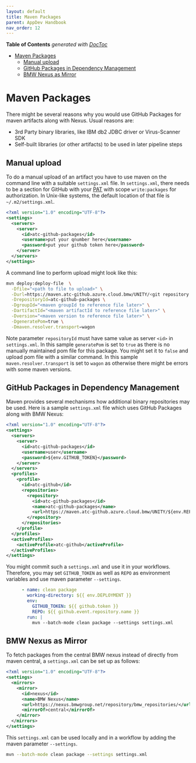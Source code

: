 ```yaml
---
layout: default
title: Maven Packages
parent: AppDev Handbook
nav_order: 12
---
```


<!-- START doctoc generated TOC please keep comment here to allow auto update -->
<!-- DON'T EDIT THIS SECTION, INSTEAD RE-RUN doctoc TO UPDATE -->
**Table of Contents**  *generated with [DocToc](https://github.com/thlorenz/doctoc)*

- [Maven Packages](#maven-packages)
  - [Manual upload](#manual-upload)
  - [GitHub Packages in Dependency Management](#github-packages-in-dependency-management)
  - [BMW Nexus as Mirror](#bmw-nexus-as-mirror)

<!-- END doctoc generated TOC please keep comment here to allow auto update -->

# Maven Packages

There might be several reasons why you would use GitHub Packages for maven artifacts along with Nexus. Usual reasons
are:

* 3rd Party binary libraries, like IBM db2 JDBC driver or Virus-Scanner SDK
* Self-built libraries (or other artifacts) to be used in later pipeline steps

## Manual upload

To do a manual upload of an artifact you have to use maven on the command line with a suitable `settings.xml` file.
In `settings.xml`, there needs to be a section for GitHub with
your [PAT](https://docs.github.com/en/authentication/keeping-your-account-and-data-secure/managing-your-personal-access-tokens)
with scope `write:packages` for authorization.
In Unix-like systems, the default location of that file is `~/.m2/settings.xml`.

```xml
<?xml version="1.0" encoding="UTF-8"?>
<settings>
  <servers>
    <server>
      <id>atc-github-packages</id>
      <username>put your qnumber here</username>
      <password>put your github token here</password>
    </server>
  </servers>
</settings>
```

A command line to perform upload might look like this:

```bash
mvn deploy:deploy-file  \
  -Dfile="<path to file to upload>" \
  -Durl=https://maven.atc-github.azure.cloud.bmw/UNITY/<git repository name> \
  -DrepositoryId=atc-github-packages \
  -DgroupId="<maven groupId to reference file later>" \
  -DartifactId="<maven artifactId to reference file later>" \
  -Dversion="<maven version to reference file later>" \
  -DgeneratePom=true \
  -Dmaven.resolver.transport=wagon
```

Note parameter `repositoryId` must have same value as server `<id>` in `settings.xml`. In this sample `generatePom` is
set to `true` as there is no manually maintained pom file for this package. You might set it to `false` and upload pom
file with a similar command. In this sample `maven.resolver.transport` is set to `wagon` as otherwise there might be
errors with some maven versions.

## GitHub Packages in Dependency Management

Maven provides several mechanisms how additional binary repositories may be used. Here is a sample `settings.xml` file
which uses GitHub Packages along with BMW Nexus:

```xml
<?xml version="1.0" encoding="UTF-8"?>
<settings>
  <servers>
    <server>
      <id>atc-github-packages</id>
      <username>user</username>
      <password>${env.GITHUB_TOKEN}</password>
    </server>
  </servers>
  <profiles>
    <profile>
      <id>atc-github</id>
      <repositories>
        <repository>
          <id>atc-github-packages</id>
          <name>atc-github-packages</name>
          <url>https://maven.atc-github.azure.cloud.bmw/UNITY/${env.REPO}/</url>
        </repository>
      </repositories>
    </profile>
  </profiles>
  <activeProfiles>
    <activeProfile>atc-github</activeProfile>
  </activeProfiles>
</settings>
```

You might commit such a `settings.xml` and use it in your workflows.
Therefore, you may set `GITHUB_TOKEN` as well as `REPO` as environment variables and use maven parameter `--settings`.

```yaml
      - name: clean package
        working-directory: ${{ env.DEPLOYMENT }}
        env:
          GITHUB_TOKEN: ${{ github.token }}
          REPO: ${{ github.event.repository.name }}
        run: |
          mvn --batch-mode clean package --settings settings.xml
```

## BMW Nexus as Mirror

To fetch packages from the central BMW nexus instead of directly from maven central, a `settings.xml` can be set up as
follows:

```xml
<?xml version="1.0" encoding="UTF-8"?>
<settings>
  <mirrors>
    <mirror>
      <id>nexus</id>
      <name>BMW Nexus</name>
      <url>https://nexus.bmwgroup.net/repository/bmw_repositories/</url>
      <mirrorOf>central</mirrorOf>
    </mirror>
  </mirrors>
</settings>
```

This `settings.xml` can be used locally and in a workflow by adding the maven parameter `--settings`.

```bash
mvn --batch-mode clean package --settings settings.xml
```
